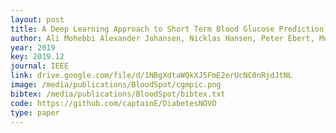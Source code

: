 ```yaml
--- 
layout: post
title: A Deep Learning Approach to Short Term Blood Glucose Prediction based on Continuous Glucose Monitoring Data
author: Ali Mohebbi Alexander Johansen, Nicklas Hansen, Peter Ebert, Morten Mørup
year: 2019
key: 2019.12
journal: IEEE
link: drive.google.com/file/d/1NBgXdtaWQkXJ5FmE2erUcNC0nRjdJtNL
image: /media/publications/BloodSpot/cgmpic.png
bibtex: /media/publications/BloodSpot/bibtex.txt
code: https://github.com/captainE/DiabetesNOVO
type: paper
---
```

